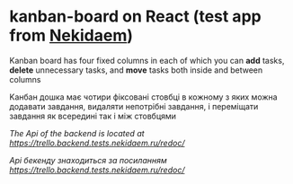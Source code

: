 # kanban-board on React (test app from [Nekidaem](https://nekidaem.ru/))

Kanban board has four fixed columns in each of which you can **add** tasks, **delete** unnecessary tasks, and **move** tasks both inside and between columns

Kанбан дошка має чотири фіксовані стовбці в кожному з яких можна додавати завдання, видаляти непотрібні завдання, і переміщати завдання як всередині так і між стовбцями

*The Api of the backend is located at https://trello.backend.tests.nekidaem.ru/redoc/*

*Api бекенду знаходиться за посиланням https://trello.backend.tests.nekidaem.ru/redoc/*